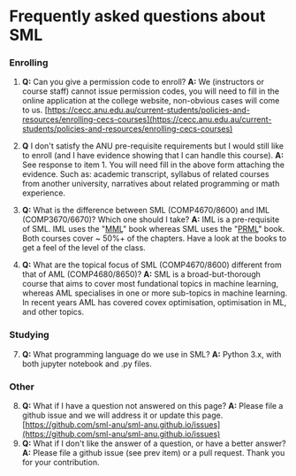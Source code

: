 
# Frequently asked questions about SML

### Enrolling 

1. **Q:** Can you give a permission code to enroll? **A:** We (instructors or course staff) cannot issue permission codes, you will need to fill in the online application at the college website, non-obvious cases will come to us. 
[https://cecc.anu.edu.au/current-students/policies-and-resources/enrolling-cecs-courses](https://cecc.anu.edu.au/current-students/policies-and-resources/enrolling-cecs-courses)

2. **Q** I don't satisfy the ANU pre-requisite requirements but I would still like to enroll (and I have evidence showing that I can handle this course).  **A:** See response to item 1. You will need fill in the above form attaching the evidence. Such as: academic transcript, syllabus of related courses from another university, narratives about related programming or math experience. 
 
4. **Q:** What is the difference between SML (COMP4670/8600) and IML (COMP3670/6670)? Which one should I take?  **A:** IML is a pre-requisite of SML. IML uses the "[MML](https://mml-book.github.io/)" book whereas SML uses the "[PRML](https://www.microsoft.com/en-us/research/people/cmbishop/prml-book/)" book. Both courses cover ~ 50%+ of the chapters. Have a look at the books to get a feel of the level of the class.  
 
5. **Q:** What are the topical focus of SML (COMP4670/8600) different from that of AML (COMP4680/8650)?  **A:** SML is a broad-but-thorough course that aims to cover most fundational topics in machine learning, whereas AML specialises in one or more sub-topics in machine learning. In recent years AML has covered covex optimisation, optimisation in ML, and other topics. 


### Studying

7. **Q:** What programming language do we use in SML? **A:** Python 3.x, with both jupyter notebook and .py files. 


### Other

8. **Q:** What if I have a question not answered on this page? **A:** Please file a github issue and we will address it or update this page. [https://github.com/sml-anu/sml-anu.github.io/issues](https://github.com/sml-anu/sml-anu.github.io/issues)
9. **Q:** What if I don't like the answer of a question, or have a better answer? **A:** Please file a github issue (see prev item) or a pull request. Thank you for your contribution. 
